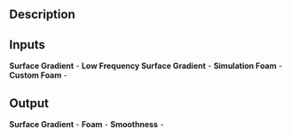 ## Description

## Inputs
**Surface Gradient** - 
**Low Frequency Surface Gradient** - 
**Simulation Foam** - 
**Custom Foam** - 

## Output
**Surface Gradient** - 
**Foam** - 
**Smoothness** - 